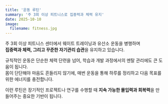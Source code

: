 ```yaml
---
title: '운동 루틴'
summary: '주 3회 이상 피트니스로 집중력과 체력 유지'
date: 2025-10-10
image:
  filename: fitness.jpg
---
```


주 3회 이상 피트니스 센터에서 웨이트 트레이닝과 유산소 운동을 병행하며  
**집중력과 체력, 그리고 꾸준한 자기관리 습관**을 유지하고 있습니다.

규칙적인 운동은 단순한 체력 단련을 넘어, 학습과 개발 과정에서의 멘탈 관리에도 큰 도움이 됩니다.  
몸이 단단해야 마음도 흔들리지 않기에, 매번 운동을 통해 하루를 정리하고 다음 목표를 위한 에너지를 충전합니다.

이런 루틴은 장기적인 프로젝트나 연구를 수행할 때 **지속 가능한 몰입력과 회복력**을 만들어주는 중요한 기반이 됩니다.
